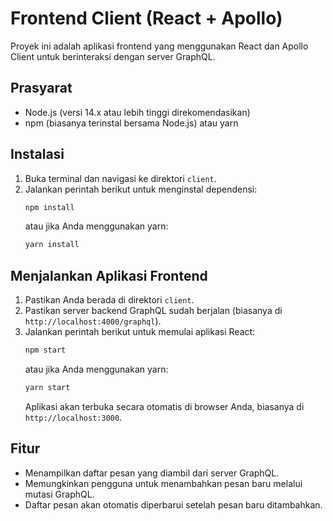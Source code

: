 # Frontend Client (React + Apollo)

Proyek ini adalah aplikasi frontend yang menggunakan React dan Apollo Client untuk berinteraksi dengan server GraphQL.

## Prasyarat

- Node.js (versi 14.x atau lebih tinggi direkomendasikan)
- npm (biasanya terinstal bersama Node.js) atau yarn

## Instalasi

1.  Buka terminal dan navigasi ke direktori `client`.
2.  Jalankan perintah berikut untuk menginstal dependensi:
    ```bash
    npm install
    ```
    atau jika Anda menggunakan yarn:
    ```bash
    yarn install
    ```

## Menjalankan Aplikasi Frontend

1.  Pastikan Anda berada di direktori `client`.
2.  Pastikan server backend GraphQL sudah berjalan (biasanya di `http://localhost:4000/graphql`).
3.  Jalankan perintah berikut untuk memulai aplikasi React:
    ```bash
    npm start
    ```
    atau jika Anda menggunakan yarn:
    ```bash
    yarn start
    ```
    Aplikasi akan terbuka secara otomatis di browser Anda, biasanya di `http://localhost:3000`.

## Fitur

- Menampilkan daftar pesan yang diambil dari server GraphQL.
- Memungkinkan pengguna untuk menambahkan pesan baru melalui mutasi GraphQL.
- Daftar pesan akan otomatis diperbarui setelah pesan baru ditambahkan.

